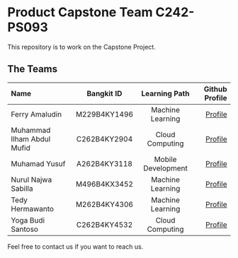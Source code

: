 # Product Capstone Team C242-PS093

This repository is to work on the Capstone Project.

## The Teams

Name | Bangkit ID | Learning Path | Github Profile
:---|:---:|:---:|---:
Ferry Amaludin | M229B4KY1496 | Machine Learning | [Profile](https://github.com/ferryamludn2)
Muhammad Ilham Abdul Mufid | C262B4KY2904 | Cloud Computing | [Profile](https://https://github.com/eabdalmufid)
Muhamad Yusuf | A262B4KY3118 | Mobile Development | [Profile](https://github.com/Stromstory)
Nurul Najwa Sabilla |  M496B4KX3452 | Machine Learning | [Profile](https://github.com/nsabilla)
Tedy Hermawanto | M262B4KY4306 | Machine Learning | [Profile](https://github.com/tedyhermawanto)
Yoga Budi Santoso | C262B4KY4532 | Cloud Computing | [Profile](https://github.com/yogabudisantoso)

Feel free to contact us if you want to reach us.
